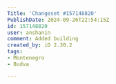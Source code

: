 ```yaml
---
Title: 'Changeset #157148820'
PublishDate: 2024-09-26T22:54:15Z
id: 157148820
user: anshanin
comment: Added building
created_by: iD 2.30.2
tags:
- Montenegro
- Budva

---
```

